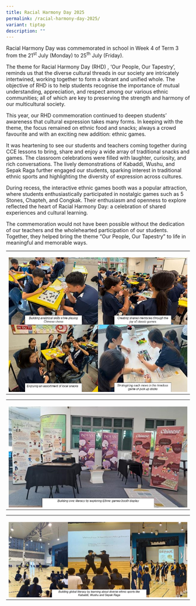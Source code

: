 ```yaml
---
title: Racial Harmony Day 2025
permalink: /racial-harmony-day-2025/
variant: tiptap
description: ""
---
```

<p>Racial Harmony Day was commemorated in school in Week 4 of Term 3 from
the 21<sup>st</sup> July (Monday) to 25<sup>th</sup> July (Friday).</p>
<p>The theme for Racial Harmony Day (RHD) , ‘Our People, Our Tapestry’, reminds
us that the diverse cultural threads in our society are intricately intertwined,
working together to form a vibrant and unified whole. The objective of
RHD is to help students recognise the importance of mutual understanding,
appreciation, and respect among our various ethnic communities; all of
which are key to preserving the strength and harmony of our multicultural
society.</p>
<p>This year, our RHD commemoration continued to deepen students’ awareness
that cultural expression takes many forms. In keeping with the theme, the
focus remained on ethnic food and snacks; always a crowd favourite and
with an exciting new addition: ethnic games.</p>
<p>It was heartening to see our students and teachers coming together during
CCE lessons to bring, share and enjoy a wide array of traditional snacks
and games. The classroom celebrations were filled with laughter, curiosity,
and rich conversations. The lively demonstrations of Kabaddi, Wushu, and
Sepak Raga further engaged our students, sparking interest in traditional
ethnic sports and highlighting the diversity of expression across cultures.</p>
<p>During recess, the interactive ethnic games booth was a popular attraction,
where students enthusiastically participated in nostalgic games such as
5 Stones, Chapteh, and Congkak. Their enthusiasm and openness to explore
reflected the heart of Racial Harmony Day: a celebration of shared experiences
and cultural learning.</p>
<p>The commemoration would not have been possible without the dedication
of our teachers and the wholehearted participation of our students. Together,
they helped bring the theme “Our People, Our Tapestry” to life in meaningful
and memorable ways.</p>
<table style="minWidth: 25px">
<colgroup>
<col>
</colgroup>
<tbody>
<tr>
<th rowspan="1" colspan="1">
<p></p>
<div class="isomer-image-wrapper">
<img style="width: 100%" height="auto" width="100%" alt="" src="/images/Announcement/rhd_25_1.jpg">
</div>
</th>
</tr>
</tbody>
</table>
<table style="minWidth: 25px">
<colgroup>
<col>
</colgroup>
<tbody>
<tr>
<th rowspan="1" colspan="1">
<p></p>
<div class="isomer-image-wrapper">
<img style="width: 100%" height="auto" width="100%" alt="" src="/images/Announcement/rhd_25_2.jpg">
</div>
</th>
</tr>
</tbody>
</table>
<table style="minWidth: 25px">
<colgroup>
<col>
</colgroup>
<tbody>
<tr>
<th rowspan="1" colspan="1">
<p></p>
<div class="isomer-image-wrapper">
<img style="width: 100%" height="auto" width="100%" alt="" src="/images/Announcement/rhd_25_3.jpg">
</div>
</th>
</tr>
</tbody>
</table>
<p></p>
